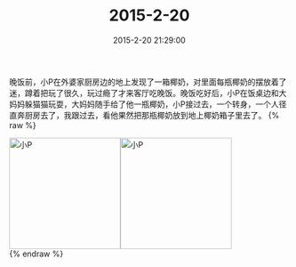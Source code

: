 ﻿---
title: 2015-2-20
date: 2015-2-20 21:29:00
tags:
categories: 爸爸
---
晚饭前，小P在外婆家厨房边的地上发现了一箱椰奶，对里面每瓶椰奶的摆放着了迷，蹲着把玩了很久，玩过瘾了才来客厅吃晚饭。晚饭吃好后，小P在饭桌边和大妈妈躲猫猫玩耍，大妈妈随手给了他一瓶椰奶，小P接过去，一个转身，一个人径直奔厨房去了，我跟过去，看他果然把那瓶椰奶放到地上椰奶箱子里去了。
{% raw %}
<div style="width:500 px">
<div style="float:left; width:100 px"><img src="/images/4065dfcbjw1epg4y31wsdj20hs0npjt7.jpg" width="200" alt="小P"></div>
<div style="float:left; width:100 px"><img src="/images/4065dfcbjw1epg4ymu4uvj20hs0np0ui.jpg" width="200" alt="小P"></div>
<div style="clear:both"></div>
</div>
{% endraw %}